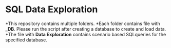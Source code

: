 # SQL Data Exploration 
*This repository contains multiple folders.
*Each folder contains file with **_DB**. Please run the script after creating a database to create and load data.
*The file with **Data Exploration** contains scenario based SQLqueries for the specified database.
